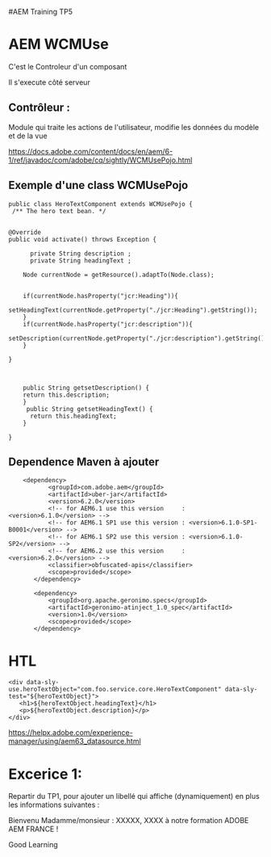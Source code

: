 #AEM Training TP5

# AEM WCMUse

C'est le Controleur d'un composant 

Il s'execute côté serveur 

Contrôleur : 
--
Module qui traite les actions de l'utilisateur, modifie les données du modèle et de la vue



https://docs.adobe.com/content/docs/en/aem/6-1/ref/javadoc/com/adobe/cq/sightly/WCMUsePojo.html

Exemple d'une class WCMUsePojo
--
    public class HeroTextComponent extends WCMUsePojo {
     /** The hero text bean. */
     
      
    @Override
    public void activate() throws Exception {
          
          private String description ; 
          private String headingText ; 

        Node currentNode = getResource().adaptTo(Node.class);
         
          
        if(currentNode.hasProperty("jcr:Heading")){
            setHeadingText(currentNode.getProperty("./jcr:Heading").getString());
        }
        if(currentNode.hasProperty("jcr:description")){
            setDescription(currentNode.getProperty("./jcr:description").getString());
        }
          
    }
      
      
      
        public String getsetDescription() {
        return this.description;
        }
         public String getsetHeadingText() {
          return this.headingText;
        }
        
    }

Dependence Maven à ajouter 
-
        <dependency>
               <groupId>com.adobe.aem</groupId>
               <artifactId>uber-jar</artifactId>
               <version>6.2.0</version>
               <!-- for AEM6.1 use this version     : <version>6.1.0</version> -->
               <!-- for AEM6.1 SP1 use this version : <version>6.1.0-SP1-B0001</version> -->
               <!-- for AEM6.1 SP2 use this version : <version>6.1.0-SP2</version> -->
               <!-- for AEM6.2 use this version     : <version>6.2.0</version> -->
               <classifier>obfuscated-apis</classifier>
               <scope>provided</scope>
           </dependency>
            
           <dependency>
               <groupId>org.apache.geronimo.specs</groupId>
               <artifactId>geronimo-atinject_1.0_spec</artifactId>
               <version>1.0</version>
               <scope>provided</scope>
           </dependency>


HTL
==

    <div data-sly-use.heroTextObject="com.foo.service.core.HeroTextComponent" data-sly-test="${heroTextObject}">
       <h1>${heroTextObject.headingText}</h1>
       <p>${heroTextObject.description}</p>    
    </div>
    
   
   https://helpx.adobe.com/experience-manager/using/aem63_datasource.html
   
Excerice 1: 
==
Repartir du TP1, pour ajouter un libellé qui affiche (dynamiquement) en plus les informations suivantes : 

Bienvenu Madamme/monsieur : XXXXX, XXXX à notre formation ADOBE AEM FRANCE !   

Good Learning 
